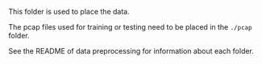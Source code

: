 This folder is used to place the data.



The pcap files used for training or testing need to be placed in the `./pcap` folder.



See the README of data preprocessing for information about each folder.


